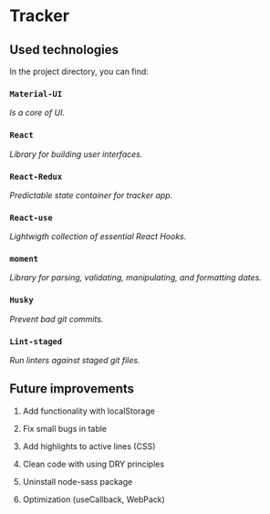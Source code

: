# Tracker

## Used technologies

In the project directory, you can find:

### `Material-UI`

*Is a core of UI.*

### `React`

*Library for building user interfaces.*

### `React-Redux`

*Predictable state container for tracker app.*

### `React-use`

*Lightwigth collection of essential React Hooks.*

### `moment`

*Library for parsing, validating, manipulating, and formatting dates.*

### `Husky`

*Prevent bad git commits.*

### `Lint-staged`

 *Run linters against staged git files.*

## Future improvements

1. Add functionality with localStorage

2. Fix small bugs in table

3. Add highlights to active lines (CSS)

4. Clean code with using DRY principles

5. Uninstall node-sass package

6. Optimization (useCallback, WebPack)

